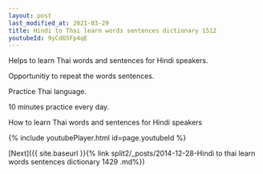 ```yaml
---
layout: post
last_modified_at: 2021-03-29
title: Hindi to Thai learn words sentences dictionary 1512 
youtubeId: 9yCd65Fp4qE
---
```

 
 
Helps to learn Thai words and sentences for Hindi speakers.

Opportunitiy to repeat the words sentences. 

Practice Thai language. 
 
10 minutes practice every day. 
 
How to learn Thai words and sentences for Hindi speakers 
 
{% include youtubePlayer.html id=page.youtubeId %}
 
 
[Next]({{ site.baseurl }}{% link  split2/_posts/2014-12-28-Hindi to thai learn words sentences dictionary 1429 .md%})
 
